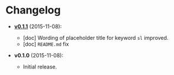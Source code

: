 # Changelog

<!-- NOTE: An entry template for a new version is automatically added each time `make version` is called. Fill in changes afterwards. -->

* **[v0.1.1](https://github.com/mklement0/strlen.awf/compare/v0.1.0...v0.1.1)** (2015-11-08):
  * [doc] Wording of placeholder title for keyword `sl` improved. 
  * [doc] `README.md` fix

* **v0.1.0** (2015-11-08):
  * Initial release.
